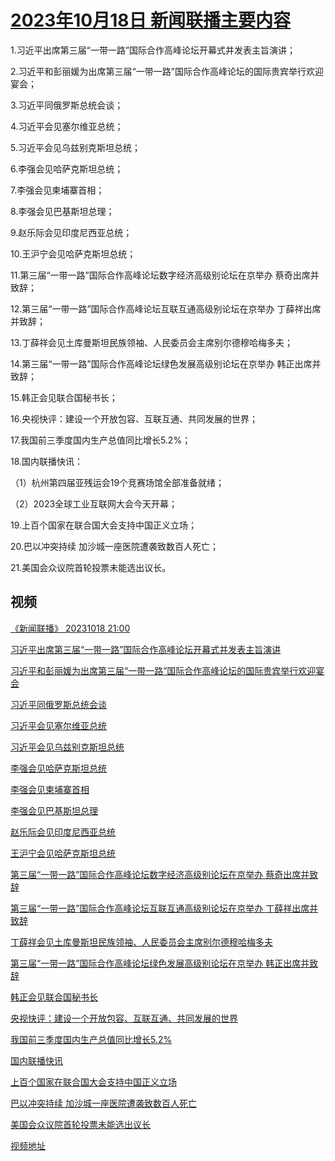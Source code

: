 # [2023年10月18日 新闻联播主要内容](https://tv.cctv.com/lm/xwlb/day/20231018.shtml)

1.习近平出席第三届“一带一路”国际合作高峰论坛开幕式并发表主旨演讲；

2.习近平和彭丽媛为出席第三届“一带一路”国际合作高峰论坛的国际贵宾举行欢迎宴会；

3.习近平同俄罗斯总统会谈；

4.习近平会见塞尔维亚总统；

5.习近平会见乌兹别克斯坦总统；

6.李强会见哈萨克斯坦总统；

7.李强会见柬埔寨首相；

8.李强会见巴基斯坦总理；

9.赵乐际会见印度尼西亚总统；

10.王沪宁会见哈萨克斯坦总统；

11.第三届“一带一路”国际合作高峰论坛数字经济高级别论坛在京举办 蔡奇出席并致辞；

12.第三届“一带一路”国际合作高峰论坛互联互通高级别论坛在京举办 丁薛祥出席并致辞；

13.丁薛祥会见土库曼斯坦民族领袖、人民委员会主席别尔德穆哈梅多夫；

14.第三届“一带一路”国际合作高峰论坛绿色发展高级别论坛在京举办 韩正出席并致辞；

15.韩正会见联合国秘书长；

16.央视快评：建设一个开放包容、互联互通、共同发展的世界；

17.我国前三季度国内生产总值同比增长5.2%；

18.国内联播快讯：

（1）杭州第四届亚残运会19个竞赛场馆全部准备就绪；

（2）2023全球工业互联网大会今天开幕；

19.上百个国家在联合国大会支持中国正义立场；

20.巴以冲突持续 加沙城一座医院遭袭致数百人死亡；

21.美国会众议院首轮投票未能选出议长。

## 视频

[《新闻联播》 20231018 21:00](https://tv.cctv.com/2023/10/18/VIDERxKUt8aJbvT16Rtg4FI2231018.shtml)

[习近平出席第三届“一带一路”国际合作高峰论坛开幕式并发表主旨演讲](https://tv.cctv.com/2023/10/18/VIDEik1psaM9kkbV2oyBYtlT231018.shtml)

[习近平和彭丽媛为出席第三届“一带一路”国际合作高峰论坛的国际贵宾举行欢迎宴会](https://tv.cctv.com/2023/10/18/VIDERptKY8KfOnj4FMMhjxii231018.shtml)

[习近平同俄罗斯总统会谈](https://tv.cctv.com/2023/10/18/VIDE8HyyDO0Hva3ZrZ5PCj8r231018.shtml)

[习近平会见塞尔维亚总统](https://tv.cctv.com/2023/10/18/VIDEukt1ZtBNwmUCZcYQRLp8231018.shtml)

[习近平会见乌兹别克斯坦总统](https://tv.cctv.com/2023/10/18/VIDElRSAvaLAisyjdkwxKGXE231018.shtml)

[李强会见哈萨克斯坦总统](https://tv.cctv.com/2023/10/18/VIDEBHFsoXnuk2IRYn17jhDE231018.shtml)

[李强会见柬埔寨首相](https://tv.cctv.com/2023/10/18/VIDEWTdGVuvVAEIq5ZucZ7Bp231018.shtml)

[李强会见巴基斯坦总理](https://tv.cctv.com/2023/10/18/VIDEeHxa5ugoJwv9Kpqkao6e231018.shtml)

[赵乐际会见印度尼西亚总统](https://tv.cctv.com/2023/10/18/VIDERoUpxYySbQu2GUAZX7Lx231018.shtml)

[王沪宁会见哈萨克斯坦总统](https://tv.cctv.com/2023/10/18/VIDEq05JJhqRVhckoAMyFM08231018.shtml)

[第三届“一带一路”国际合作高峰论坛数字经济高级别论坛在京举办 蔡奇出席并致辞](https://tv.cctv.com/2023/10/18/VIDECaM2OpPL1OV3iUxt8AAJ231018.shtml)

[第三届“一带一路”国际合作高峰论坛互联互通高级别论坛在京举办 丁薛祥出席并致辞](https://tv.cctv.com/2023/10/18/VIDEaUoYdYHl1ew4MekPRzKu231018.shtml)

[丁薛祥会见土库曼斯坦民族领袖、人民委员会主席别尔德穆哈梅多夫](https://tv.cctv.com/2023/10/18/VIDEJCbTJDanVPOKhJNSGr1w231018.shtml)

[第三届“一带一路”国际合作高峰论坛绿色发展高级别论坛在京举办 韩正出席并致辞](https://tv.cctv.com/2023/10/18/VIDE45tfZ13T5sovNMRlwEcl231018.shtml)

[韩正会见联合国秘书长](https://tv.cctv.com/2023/10/18/VIDEaCb57z1CnoBJriI9iOwj231018.shtml)

[央视快评：建设一个开放包容、互联互通、共同发展的世界](https://tv.cctv.com/2023/10/18/VIDEr8ePWdDaHBWYOH0vi2YW231018.shtml)

[我国前三季度国内生产总值同比增长5.2%](https://tv.cctv.com/2023/10/18/VIDE38Wu4xKRsgqIdMIhrw9B231018.shtml)

[国内联播快讯](https://tv.cctv.com/2023/10/18/VIDEmZZObCNOfYumRz9cvTHe231018.shtml)

[上百个国家在联合国大会支持中国正义立场](https://tv.cctv.com/2023/10/18/VIDEnASUwKNbHoz3a7XonOUb231018.shtml)

[巴以冲突持续 加沙城一座医院遭袭致数百人死亡](https://tv.cctv.com/2023/10/18/VIDEGGnSNf2lD2pcAhzxFtpw231018.shtml)

[美国会众议院首轮投票未能选出议长](https://tv.cctv.com/2023/10/18/VIDEvMNFZUwvYTBUZO0h8wTI231018.shtml)

[视频地址](https://tv.cctv.com/lm/xwlb/day/20231018.shtml) 

